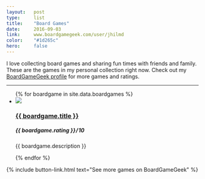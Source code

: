 ```yaml
---
layout:   post
type:     list
title:    "Board Games"
date:     2016-09-03
link:     www.boardgamegeek.com/user/jhilmd
color:    "#1d265c"
hero:     false
---
```


I love collecting board games and sharing fun times with friends and family. These are the games in my personal collection right now. Check out my [BoardGameGeek profile](https://www.boardgamegeek.com/user/jhilmd) for more games and ratings.

---

<ul class="list article-list list-photo list-numbered">
{% for boardgame in site.data.boardgames %}
  <li class="list-item">
    <div class="list-row">
      <a href="{{ boardgame.link }}">
        <img src="/img/board-games/{{ boardgame.title | slugify }}.jpg" class="list-image">
      </a>
      <a href="{{ boardgame.link }}">
        <h3 class="list-title">{{ boardgame.title }}</h3>
      </a>
      <h5 class="list-detail"><em>{{ boardgame.rating }}</em>&#8202;/&#8202;10</h5>
    </div>
    <p>{{ boardgame.description }}</p>
  </li>
{% endfor %}
</ul>

{% include button-link.html text="See more games on BoardGameGeek" %}
